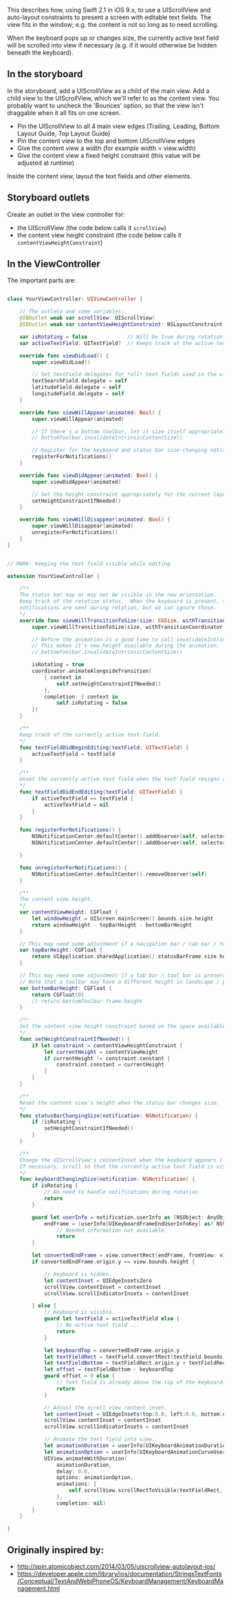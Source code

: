 This describes how, using Swift 2.1 in iOS 9.x, to use a UIScrollView and auto-layout constraints to present a screen
with editable text fields.  The view fits in the window; e.g. the content is not so long as to need scrolling.

When the keyboard pops up or changes size, the currently active text field will be scrolled into view if necessary
(e.g. if it would otherwise be hidden beneath the keyboard).

## In the storyboard
In the storyboard, add a UIScrollView as a child of the main view.  Add a child view to the UIScrollView, which we'll
refer to as the content view.  You probably want to uncheck the 'Bounces' option, so that the view isn't draggable
when it all fits on one screen.

* Pin the UIScrollView to all 4 main view edges (Trailing, Leading, Bottom Layout Guide, Top Layout Guide)
* Pin the content view to the top and bottom UIScrollView edges
* Give the content view a width (for example width = view.width)
* Give the content view a fixed height constraint (this value will be adjusted at runtime)

Inside the content view, layout the text fields and other elements.

## Storyboard outlets
Create an outlet in the view controller for:

* the UIScrollView (the code below calls it ``scrollView``)
* the content view height constraint (the code below calls it ``contentViewHeightConstraint``)

## In the ViewController

The important parts are:
```swift

class YourViewController: UIViewController {

	// The outlets and some variables:
	@IBOutlet weak var scrollView: UIScrollView!
	@IBOutlet weak var contentViewHeightConstraint: NSLayoutConstraint!

	var isRotating = false             // Will be true during rotation
	var activeTextField: UITextField?  // Keeps track of the active text field.

	override func viewDidLoad() {
	    super.viewDidLoad()

	    // Set textField delegates for *all* text fields used in the view.
	    textSearchField.delegate = self
	    latitudeField.delegate = self
	    longitudeField.delegate = self
	}

	override func viewWillAppear(animated: Bool) {
	    super.viewWillAppear(animated)

		// If there's a bottom toolbar, let it size itself appropriately for the current orientation:
		// bottomToolbar.invalidateIntrinsicContentSize()

		// Register for the keyboard and status bar size-changing notifications:
	    registerForNotifications()
	}

	override func viewDidAppear(animated: Bool) {
		super.viewDidAppear(animated)

		// Set the height constraint appropriately for the current layout:
		setHeightConstraintIfNeeded()
	}

	override func viewWillDisappear(animated: Bool) {
		super.viewWillDisappear(animated)
		unregisterForNotifications()
	}
}


// MARK: keeping the text field visible while editing

extension YourViewController {

	/**
	The status bar may or may not be visible in the new orientation.
	Keep track of the rotation status.  When the keyboard is present, some UIKeyboardWillChangeFrameNotification
	notifications are sent during rotation, but we can ignore those.
	*/
	override func viewWillTransitionToSize(size: CGSize, withTransitionCoordinator coordinator: UIViewControllerTransitionCoordinator) {
		super.viewWillTransitionToSize(size, withTransitionCoordinator: coordinator)

		// Before the animation is a good time to call invalidateIntrinsicContentSize() on a toolbar.
		// This makes it's new height available during the animation.
		// bottomToolbar.invalidateIntrinsicContentSize()

		isRotating = true
		coordinator.animateAlongsideTransition(
			{ context in
				self.setHeightConstraintIfNeeded()
			},
			completion: { context in
				self.isRotating = false
		})
	}

	/**
	Keep track of the currently active text field.
	*/
	func textFieldDidBeginEditing(textField: UITextField) {
		activeTextField = textField
	}

	/**
	Unset the currently active text field when the text field resigns as a first responder.
	*/
	func textFieldDidEndEditing(textField: UITextField) {
		if activeTextField == textField {
			activeTextField = nil
		}
	}

	func registerForNotifications() {
		NSNotificationCenter.defaultCenter().addObserver(self, selector: "keyboardChangingSize:", name: UIKeyboardWillChangeFrameNotification, object: nil)
		NSNotificationCenter.defaultCenter().addObserver(self, selector: "statusBarChangingSize:", name: UIApplicationWillChangeStatusBarFrameNotification, object: nil)

	}

	func unregisterForNotifications() {
		NSNotificationCenter.defaultCenter().removeObserver(self)
	}

	/**
	The content view height.
	*/
	var contentViewHeight: CGFloat {
		let windowHeight = UIScreen.mainScreen().bounds.size.height
		return windowHeight - topBarHeight - bottomBarHeight
	}

	// This may need some adjustment if a navigation bar / tab bar / tool bar is present.
	var topBarHeight: CGFloat {
		return UIApplication.sharedApplication().statusBarFrame.size.height
	}

	// This may need some adjustment if a tab bar / tool bar is present.
	// Note that a toolbar may have a different height in landscape / portrait mode.
	var bottomBarHeight: CGFloat {
		return CGFloat(0)
		// return bottomToolbar.frame.height
	}

	/**
	Set the content view height constraint based on the space available.
	*/
	func setHeightConstraintIfNeeded() {
		if let constraint = contentViewHeightConstraint {
			let currentHeight = contentViewHeight
			if currentHeight != constraint.constant {
				constraint.constant = currentHeight
			}
		}
	}

	/**
	Reset the content view's height when the status bar changes size.
	*/
	func statusBarChangingSize(notification: NSNotification) {
		if !isRotating {
			setHeightConstraintIfNeeded()
		}
	}

	/**
	Change the UIScrollView's contentInset when the keyboard appears / disappears / changes size.
	If necessary, scroll so that the currently active text field is visible.
	*/
	func keyboardChangingSize(notification: NSNotification) {
		if isRotating {
			// No need to handle notifications during rotation
			return
		}

		guard let userInfo = notification.userInfo as [NSObject: AnyObject]?,
			endFrame = (userInfo[UIKeyboardFrameEndUserInfoKey] as? NSValue)?.CGRectValue() else {
				// Needed information not available.
				return
		}

		let convertedEndFrame = view.convertRect(endFrame, fromView: view.window)
		if convertedEndFrame.origin.y == view.bounds.height {

			// Keyboard is hidden.
			let contentInset = UIEdgeInsetsZero
			scrollView.contentInset = contentInset
			scrollView.scrollIndicatorInsets = contentInset

		} else {
			// Keyboard is visible.
			guard let textField = activeTextField else {
				// No active text field ...
				return
			}

			let keyboardTop = convertedEndFrame.origin.y
			let textFieldRect = textField.convertRect(textField.bounds, toView: view)
			let textFieldBottom = textFieldRect.origin.y + textFieldRect.height
			let offset = textFieldBottom - keyboardTop
			guard offset > 0 else {
				// Text field is already above the top of the keyboard.
				return
			}

			// Adjust the scroll view content inset.
			let contentInset = UIEdgeInsets(top:0.0, left:0.0, bottom:convertedEndFrame.height, right:0.0)
			scrollView.contentInset = contentInset
			scrollView.scrollIndicatorInsets = contentInset

			// Animate the text field into view.
			let animationDuration = userInfo[UIKeyboardAnimationDurationUserInfoKey] as? Double ?? 0.0
			let animationOption = userInfo[UIKeyboardAnimationCurveUserInfoKey] as? UIViewAnimationOptions ?? UIViewAnimationOptions.TransitionNone
			UIView.animateWithDuration(
				animationDuration,
				delay: 0.0,
				options: animationOption,
				animations: {
					self.scrollView.scrollRectToVisible(textFieldRect, animated: false)
				},
				completion: nil)
		}
	}

}

```

## Originally inspired by:

* http://spin.atomicobject.com/2014/03/05/uiscrollview-autolayout-ios/
* https://developer.apple.com/library/ios/documentation/StringsTextFonts/Conceptual/TextAndWebiPhoneOS/KeyboardManagement/KeyboardManagement.html
